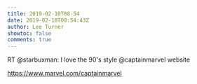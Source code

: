 ```yaml
---
title: 2019-02-10T08-54
date: 2019-02-10T08:54:43Z
author: Lee Turner
showtoc: false
comments: true
---
```


RT @starbuxman: I love the 90's style @captainmarvel website 

https://www.marvel.com/captainmarvel

